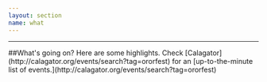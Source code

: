 ```yaml
---
layout: section
name: what
---
```

<hr>
##What's going on?
Here are some highlights. Check [Calagator](http://calagator.org/events/search?tag=ororfest) for an [up-to-the-minute list of events.](http://calagator.org/events/search?tag=ororfest)